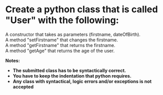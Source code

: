 # Create a python class that is called "User" with the following:

A constructor that takes as parameters (firstname, dateOfBirth). <br/>
A method "setFirstname" that changes the firstname. <br/>
A method "getFirstname" that returns the firstname. <br/>
A method "getAge" that returns the age of the user. <br/>

<b> Notes:

+ The submitted class has to be syntactically correct.<br/>
+ You have to keep the indentation that python requires. <br/>
+ Any class with syntactical, logic errors and/or exceptions is not accepted
